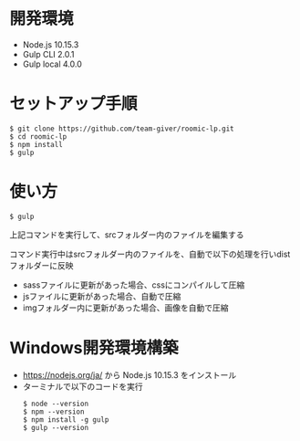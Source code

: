# 開発環境
- Node.js 10.15.3
- Gulp CLI 2.0.1
- Gulp local 4.0.0

  
# セットアップ手順
```
$ git clone https://github.com/team-giver/roomic-lp.git
$ cd roomic-lp
$ npm install
$ gulp
```

# 使い方
```
$ gulp  
```
上記コマンドを実行して、srcフォルダー内のファイルを編集する

コマンド実行中はsrcフォルダー内のファイルを、自動で以下の処理を行いdistフォルダーに反映
- sassファイルに更新があった場合、cssにコンパイルして圧縮
- jsファイルに更新があった場合、自動で圧縮
- imgフォルダー内に更新があった場合、画像を自動で圧縮

# Windows開発環境構築
- https://nodejs.org/ja/ から Node.js 10.15.3 をインストール
- ターミナルで以下のコードを実行
    ```
    $ node --version
    $ npm --version
    $ npm install -g gulp
    $ gulp --version
    ```
